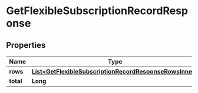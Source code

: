 

# GetFlexibleSubscriptionRecordResponse


## Properties

| Name | Type | Description | Notes |
|------------ | ------------- | ------------- | -------------|
|**rows** | [**List&lt;GetFlexibleSubscriptionRecordResponseRowsInner&gt;**](GetFlexibleSubscriptionRecordResponseRowsInner.md) |  |  [optional] |
|**total** | **Long** |  |  [optional] |




